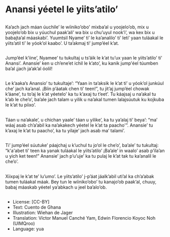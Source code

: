 # Anansi yéetel le yiits’atilo’

##
Ka’ach jach máan úuchile’ le wíiniko’obo' mixba’al u yoojelo’ob, mix u yoojelo’ob bix u yúuchul paak’ali’ wa bix u chu’uyul nook’i’, wa kex bix u babajta’al máaskabi’. Yuumtsil Nyame’ ti’ le ka’analilo’ ti’ leti’ yaan tuláakal le yiits’atil ti’ le yóok’ol kaabo’. U ta’akmaj ti’ jump’éel k’at.

##
Jump’éel k’iine’, Nyamee’ tu tukultaj u ts’áik le k’at tu’ux yaan le yiits’atilo’ ti’ Anansi’. Anansie’ ken u ch’ene’et ichil le k’ato’, ku kanik jump'éel túumben ba’al ¡jach ja’ak’al óolil!

##
Le k’aaka’s Anansio’ tu tukultaje’: “Yaan in ta’aksik le k’at ti’ u yóok’ol junkúul che’ jach ka’anal. ¡Bíin p’áatak chen ti’ teen!”, tu jit’aj jump’éel chowak k’áane’, tu to’aj le k’at yéetelo’ ka tu k’axaj tu t’eet’. Tu káajsaj u na’akal tu k’ab le che’o’, ba’ale jach talam u yilik u na’akal tumen lalajsúutuk ku kojkuba le k’at tu píixo’.

##
Táan u na’akale’, u chichan yaale’ táan u yilike’, ka tu ya’alaj ti’ beya’: “ma’ wáaj asab ch’a’abil ka na’akakech yéetel le k’at ta paacho'”. Anansie’ tu k’axaj le k’at tu paacho’, ka tu yilaje’ jach asab ma’ talami’.

##
Ti’ jump’éel súutuke’ páajchaj u k’uchul tu jo’ol le che’o’, ba’ale’ tu tukultaj: “k'a'abet ti’ teen ka yanak tuláakal le yiits’atilo’ ¡Ba’ale’ in waalo’ asab p’ila’an u yich ket teen!” Anansie’ jach p’u’uje’ ka tu pulaj le k’at tak tu ka’analil le che’o’.

##
Xiixpaj le k’at te’ lu’umo’. Le yiits’atilo’ j-p’áat jáalk’abil uti’al ka ch’a’abak tumen tuláakal máak. Bey tun le wíiniko’obo’ tu kanajo’ob paak’al, chuuy, babaj máaskab yéetel ya’abkach u jeel ba’alo’ob.

##
* License: [CC-BY]
* Text: Cuento de Ghana
* Illustration: Wiehan de Jager
* Translation: Víctor Manuel Canché Yam, Edwin Florencio Koyoc Noh (UIMQroo)
* Language: yua

